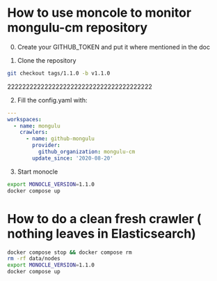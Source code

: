 
# How to use moncole to monitor mongulu-cm repository

0. Create your GITHUB_TOKEN and put it where mentioned in the doc

1. Clone the repository
```bash
git checkout tags/1.1.0 -b v1.1.0 
```

222222222222222222222222222222222222222

2. Fill the config.yaml with:
``` yaml
---
workspaces:
  - name: mongulu
    crawlers:
      - name: github-mongulu
        provider:
          github_organization: mongulu-cm
        update_since: '2020-08-20'
```

3. Start monocle
```bash
export MONOCLE_VERSION=1.1.0   
docker compose up 
```

# How to do a clean fresh crawler ( nothing leaves in Elasticsearch)

```bash
docker compose stop && docker compose rm  
rm -rf data/nodes
export MONOCLE_VERSION=1.1.0
docker compose up
```
